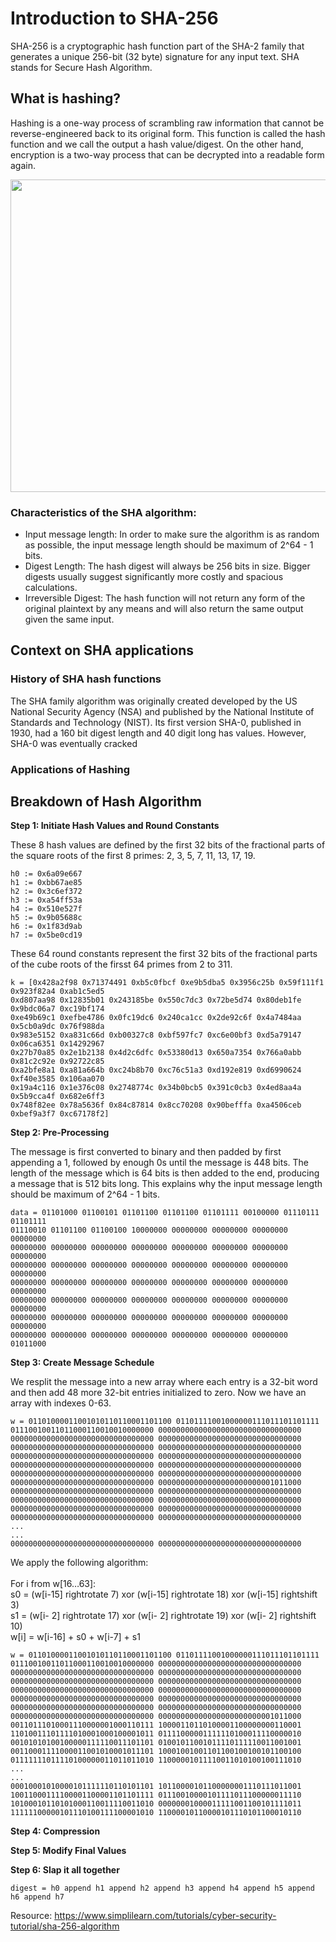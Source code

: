 # Introduction to SHA-256

SHA-256 is a cryptographic hash function part of the SHA-2 family that generates a unique 256-bit (32 byte) signature for any input text. SHA stands for Secure Hash Algorithm.

## What is hashing?

Hashing is a one-way process of scrambling raw information that cannot be reverse-engineered back to its original form. This function is called the hash function and we call the output a hash value/digest. On the other hand, encryption is a two-way process that can be decrypted into a readable form again.

<img src="https://www.simplilearn.com/ice9/free_resources_article_thumb/hashing1.PNG" width="780" height="500" />

### Characteristics of the SHA algorithm:

* Input message length: In order to make sure the algorithm is as random as possible, the input message length should be maximum of 2^64 - 1 bits.
* Digest Length: The hash digest will always be 256 bits in size. Bigger digests usually suggest significantly more costly and spacious calculations.
* Irreversible Digest: The hash function will not return any form of the original plaintext by any means and will also return the same output given the same input.

## Context on SHA applications

### History of SHA hash functions

The SHA family algorithm was originally created developed by the US National Security Agency (NSA) and published by the National Institute of Standards and Technology (NIST). Its first version SHA-0, published in 1930, had a 160 bit digest length and 40 digit long has values. However, SHA-0 was eventually cracked

### Applications of Hashing

## Breakdown of Hash Algorithm
**Step 1: Initiate Hash Values and Round Constants**

These 8 hash values are defined by the first 32 bits of the fractional parts of the square roots of the first 8 primes: 2, 3, 5, 7, 11, 13, 17, 19.

```
h0 := 0x6a09e667 
h1 := 0xbb67ae85
h2 := 0x3c6ef372
h3 := 0xa54ff53a
h4 := 0x510e527f
h5 := 0x9b05688c
h6 := 0x1f83d9ab
h7 := 0x5be0cd19
```

These 64 round constants represent the first 32 bits of the fractional parts of the cube roots of the firsst 64 primes from 2 to 311.


```
k = [0x428a2f98 0x71374491 0xb5c0fbcf 0xe9b5dba5 0x3956c25b 0x59f111f1 0x923f82a4 0xab1c5ed5
0xd807aa98 0x12835b01 0x243185be 0x550c7dc3 0x72be5d74 0x80deb1fe 0x9bdc06a7 0xc19bf174
0xe49b69c1 0xefbe4786 0x0fc19dc6 0x240ca1cc 0x2de92c6f 0x4a7484aa 0x5cb0a9dc 0x76f988da
0x983e5152 0xa831c66d 0xb00327c8 0xbf597fc7 0xc6e00bf3 0xd5a79147 0x06ca6351 0x14292967
0x27b70a85 0x2e1b2138 0x4d2c6dfc 0x53380d13 0x650a7354 0x766a0abb 0x81c2c92e 0x92722c85
0xa2bfe8a1 0xa81a664b 0xc24b8b70 0xc76c51a3 0xd192e819 0xd6990624 0xf40e3585 0x106aa070
0x19a4c116 0x1e376c08 0x2748774c 0x34b0bcb5 0x391c0cb3 0x4ed8aa4a 0x5b9cca4f 0x682e6ff3
0x748f82ee 0x78a5636f 0x84c87814 0x8cc70208 0x90befffa 0xa4506ceb 0xbef9a3f7 0xc67178f2]
```

**Step 2: Pre-Processing**

The message is first converted to binary and then padded by first appending a 1, followed by enough 0s until the message is 448 bits. The length of the message which is 64 bits is then added to the end, producing a message that is 512 bits long. This explains why the input message length should be maximum of 2^64 - 1 bits.

```
data = 01101000 01100101 01101100 01101100 01101111 00100000 01110111 01101111
01110010 01101100 01100100 10000000 00000000 00000000 00000000 00000000
00000000 00000000 00000000 00000000 00000000 00000000 00000000 00000000
00000000 00000000 00000000 00000000 00000000 00000000 00000000 00000000
00000000 00000000 00000000 00000000 00000000 00000000 00000000 00000000
00000000 00000000 00000000 00000000 00000000 00000000 00000000 00000000
00000000 00000000 00000000 00000000 00000000 00000000 00000000 00000000
00000000 00000000 00000000 00000000 00000000 00000000 00000000 01011000
```

**Step 3: Create Message Schedule**

We resplit the message into a new array where each entry is a 32-bit word and then add 48 more 32-bit entries initialized to zero. Now we have an array with indexes 0-63.

``` 
w = 01101000011001010110110001101100 01101111001000000111011101101111 
01110010011011000110010010000000 00000000000000000000000000000000 
00000000000000000000000000000000 00000000000000000000000000000000 
00000000000000000000000000000000 00000000000000000000000000000000 
00000000000000000000000000000000 00000000000000000000000000000000 
00000000000000000000000000000000 00000000000000000000000000000000 
00000000000000000000000000000000 00000000000000000000000000000000 
00000000000000000000000000000000 00000000000000000000000001011000 
00000000000000000000000000000000 00000000000000000000000000000000 
00000000000000000000000000000000 00000000000000000000000000000000
00000000000000000000000000000000 00000000000000000000000000000000 
00000000000000000000000000000000 00000000000000000000000000000000 
... 
... 
00000000000000000000000000000000 00000000000000000000000000000000
```

We apply the following algorithm: <br><br>
For i from w[16…63]: <br>
    s0 = (w[i-15] rightrotate 7) xor (w[i-15] rightrotate 18) xor (w[i-15] rightshift 3) <br>
    s1 = (w[i- 2] rightrotate 17) xor (w[i- 2] rightrotate 19) xor (w[i- 2] rightshift 10) <br>
    w[i] = w[i-16] + s0 + w[i-7] + s1

``` 
w = 01101000011001010110110001101100 01101111001000000111011101101111 
01110010011011000110010010000000 00000000000000000000000000000000 
00000000000000000000000000000000 00000000000000000000000000000000 
00000000000000000000000000000000 00000000000000000000000000000000 
00000000000000000000000000000000 00000000000000000000000000000000 
00000000000000000000000000000000 00000000000000000000000000000000
00000000000000000000000000000000 00000000000000000000000000000000
00000000000000000000000000000000 00000000000000000000000001011000
00110111010001110000001000110111 10000110110100001100000000110001
11010011101111010001000100001011 01111000001111110100011110000010
00101010100100000111110011101101 01001011001011110111110011001001
00110001111000011001010001011101 10001001001101100100100101100100
01111111011110100000011011011010 11000001011110011010100100111010
... 
... 
00010001010000101111110110101101 10110000101100000001110111011001 
10011000111100001100001101101111 01110010000101111011100000011110
10100010110101000110011110011010 00000001000011111001100101111011
11111100000101110100111100001010 11000010110000101110101100010110
```

**Step 4: Compression**

**Step 5: Modify Final Values**

**Step 6: Slap it all together**

```
digest = h0 append h1 append h2 append h3 append h4 append h5 append h6 append h7
```

Resource: https://www.simplilearn.com/tutorials/cyber-security-tutorial/sha-256-algorithm
